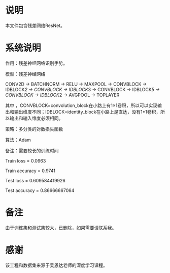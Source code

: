 # 说明
本文件包含残差网络ResNet。


# 系统说明

作用：残差神经网络识别手势。

模型：残差神经网络

CONV2D -> BATCHNORM -> RELU -> MAXPOOL -> CONVBLOCK -> IDBLOCK*2 -> CONVBLOCK -> IDBLOCK*3  -> CONVBLOCK -> IDBLOCK*5 -> CONVBLOCK -> IDBLOCK*2 -> AVGPOOL -> TOPLAYER

其中 ，CONVBLOCK=convolution_block在小路上有1×1卷积，所以可以实现输出和输出维度不同；IDBLOCK=identity_block在小路上是直达，没有1*1卷积，所以输出和输入维度必须相同。

策略：多分类的对数损失函数

算法：Adam

备注：需要较长的训练时间

Train loss =  0.0963 

Train accuracy =  0.9741

Test  loss =  0.609584419926

Test accuracy =  0.86666667064

# 备注
由于训练集和测试集较大，已删除，如果需要请联系我。

# 感谢
该工程和数据集来源于吴恩达老师的深度学习课程。